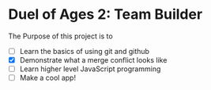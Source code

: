 Duel of Ages 2: Team Builder
==============================

The Purpose of this project is to
- [ ] Learn the basics of using git and github
- [x] Demonstrate what a merge conflict looks like
- [ ] Learn higher level JavaScript programming
- [ ] Make a cool app!
